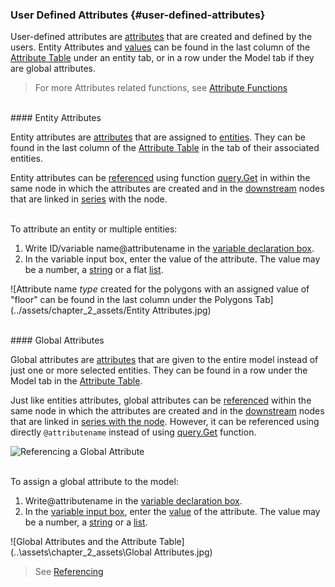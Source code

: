 ### User Defined Attributes {#user-defined-attributes}

User-defined attributes are [attributes](Attributes.md) that are created and defined by the users. Entity Attributes and [values](..\chapter_3_procedures\Values.md) can be found in the last column of the [Attribute Table](..\chapter_1_mobius_interface\3D_view.md) under an entity tab, or in a row under the Model tab if they are global attributes.

> For more Attributes related functions, see [Attribute Functions](..\chapter_3_procedures\AttributeFunctions.md)

<br>
#### Entity Attributes 

Entity attributes are [attributes](Attributes.md) that are assigned to [entities](Entities.md). They can be found in the last column of the [Attribute Table](..\chapter_1_mobius_interface\3D_view.md) in the tab of their associated entities. 

Entity attributes can be [referenced](..\chapter_3_procedures\Rules.md) using function [query.Get](/chapter_3_procedures/QueryGet.md) in within the same node in which the attributes are created and in the [downstream](/chapter_3_procedures/Rules.md) nodes that are linked in [series](/chapter_1_mobius_interface/transfer_of_info_btw_nodes.md) with the node. 

<br>
To attribute an entity or multiple entities:

1.  Write ID/variable name@attributename in the [variable declaration box](../chapter_1_mobius_interface/procedure_line.md).
2.  In the variable input box, enter the value of the attribute. The value may be a number, a [string](..\chapter_3_procedures\Values.md) or a flat [list](..\chapter_3_procedures\List.md).

![Attribute name _type_ created for the polygons with an assigned value of "floor" can be found in the last column under the Polygons Tab](../assets/chapter_2_assets/Entity Attributes.jpg)

<br>
#### Global Attributes 

Global attributes are [attributes](Attributes.md) that are given to the entire model instead of just one or more selected entities. They can be found in a row under the Model tab in the [Attribute Table](../chapter_1_mobius_interface/3D_view.md). 

Just like entities attributes, global attributes can be [referenced](../chapter_3_procedures/Rules.md) within the same node in which the attributes are created and in the [downstream](/chapter_3_procedures/Rules.md) nodes that are linked in [series with the node](../chapter_1_mobius_interface/nodes.md). However, it can be referenced using directly `@attributename`  instead of using [query.Get](/chapter_3_procedures/QueryGet.md) function.

![Referencing a Global Attribute](..\assets\chapter_2_assets\Global_Attributes.png)

<br>
To assign a global attribute to the model:

1.  Write@attributename in the [variable declaration box](../chapter_1_mobius_interface/procedure_line.md).
2.  In the [variable input box](../chapter_3_procedures/Inputs.md), enter the [value](../chapter_3_procedures/Values.md) of the attribute. The value may be a number, a [string](../chapter_3_procedures/Values.md) or a [list](../chapter_3_procedures/List.md).

![Global Attributes and the Attribute Table](..\assets\chapter_2_assets\Global Attributes.jpg)

> See [Referencing](..\chapter_3_procedures\Rules.md)